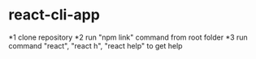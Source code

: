 # react-cli-app

*1 clone repository
*2 run "npm link" command from root folder
*3 run command "react", "react h", "react help" to get help 
